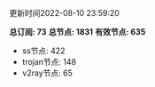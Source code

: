 更新时间2022-08-10 23:59:20

**总订阅: 73**
**总节点: 1831**
**有效节点: 635**
- ss节点: 422
- trojan节点: 148
- v2ray节点: 65
